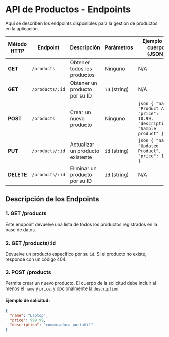 # API de Productos - Endpoints

Aquí se describen los endpoints disponibles para la gestión de productos en la aplicación.

| Método HTTP | Endpoint                 | Descripción                            | Parámetros       | Ejemplo de cuerpo (JSON)                     |
|-------------|--------------------------|----------------------------------------|------------------|----------------------------------------------|
| **GET**     | `/products`              | Obtener todos los productos            | Ninguno          | N/A                                          |
| **GET**     | `/products/:id`          | Obtener un producto por su ID          | `id` (string)    | N/A                                          |
| **POST**    | `/products`              | Crear un nuevo producto                | Ninguno          | ```json { "name": "Product A", "price": 10.99, "description": "Sample product" } ``` |
| **PUT**     | `/products/:id`          | Actualizar un producto existente       | `id` (string)    | ```json { "name": "Updated Product", "price": 15.99 } ``` |
| **DELETE**  | `/products/:id`          | Eliminar un producto por su ID         | `id` (string)    | N/A                                          |

## Descripción de los Endpoints

### 1. **GET /products**
Este endpoint devuelve una lista de todos los productos registrados en la base de datos.

### 2. **GET /products/:id**
Devuelve un producto específico por su `id`. Si el producto no existe, responde con un código 404.

### 3. **POST /products**
Permite crear un nuevo producto. El cuerpo de la solicitud debe incluir al menos el `name` y `price`, y opcionalmente la `description`.

#### Ejemplo de solicitud:
```json
{
  "name": "Laptop",
  "price": 999.99,
  "description": "computadora portatil"
}
